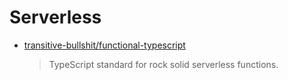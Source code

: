 # Serverless

- [transitive-bullshit/functional-typescript](https://github.com/transitive-bullshit/functional-typescript)

  > TypeScript standard for rock solid serverless functions.
